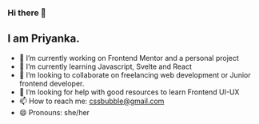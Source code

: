 ### Hi there 👋

## I am Priyanka.

- 🔭 I’m currently working on Frontend Mentor and a personal project
- 🌱 I’m currently learning Javascript, Svelte and React
- 👯 I’m looking to collaborate on freelancing web development or Junior frontend developer.
- 🤔 I’m looking for help with good resources to learn Frontend UI-UX
- 📫 How to reach me: cssbubble@gmail.com
- 😄 Pronouns: she/her



<!--
**cssbubble/cssbubble** is a ✨ _special_ ✨ repository because its `README.md` (this file) appears on your GitHub profile.

Here are some ideas to get you started:

- 🔭 I’m currently working on ...
- 🌱 I’m currently learning ...
- 👯 I’m looking to collaborate on ...
- 🤔 I’m looking for help with ...
- 💬 Ask me about ...
- 📫 How to reach me: ...
- 😄 Pronouns: ...
- ⚡ Fun fact: ...
-->
